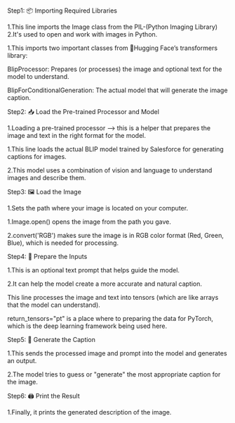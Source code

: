 Step1: 📦 Importing Required Libraries
<!-- from PIL import Image -->
1.This line imports the Image class from the PIL-(Python Imaging Library)
2.It's used to open and work with images in Python.

<!-- from transformers import BlipProcessor, BlipForConditionalGeneration -->


1.This imports two important classes from 🙂Hugging Face’s transformers library:

BlipProcessor: Prepares (or processes) the image and optional text for the model to understand.

BlipForConditionalGeneration: The actual model that will generate the image caption.

Step2: 📥 Load the Pre-trained Processor and Model

<!-- processor = BlipProcessor.from_pretrained("Salesforce/blip-image-captioning-large") -->

1.Loading a pre-trained processor --> this is a helper that prepares the image and text in the right format for the model.

<!-- model = BlipForConditionalGeneration.from_pretrained("Salesforce/blip-image-captioning-large") -->

1.This line loads the actual BLIP model trained by Salesforce for generating captions for images.

2.This model uses a combination of vision and language to understand images and describe them.

Step3: 🖼 Load the Image

<!-- image_path = 'D:\Project\ML_Project\images\image100.jpg' -->

1.Sets the path where your image is located on your computer.

<!-- raw_image = Image.open(image_path).convert('RGB') -->

1.Image.open() opens the image from the path you gave.

2.convert('RGB') makes sure the image is in RGB color format (Red, Green, Blue), which is needed for processing.

Step4: 🧪 Prepare the Inputs

<!-- text = "a photography of" -->
1.This is an optional text prompt that helps guide the model.

2.It can help the model create a more accurate and natural caption.

<!-- inputs = processor(raw_image, text, return_tensors="pt") -->

This line processes the image and text into tensors (which are like arrays that the model can understand).

return_tensors="pt" is a place where to preparing the data for PyTorch, which is the deep learning framework being used here.

Step5: 🧠 Generate the Caption

<!-- output = model.generate(**inputs) -->

1.This sends the processed image and prompt into the model and generates an output.

2.The model tries to guess or "generate" the most appropriate caption for the image.

Step6: 🖨 Print the Result

<!-- print(f"Description : {processor.decode(output[0], skip_special_tokens=True)}") -->

1.Finally, it prints the generated description of the image.